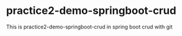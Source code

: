 # practice2-demo-springboot-crud
This is practice2-demo-springboot-crud in spring boot crud with git
